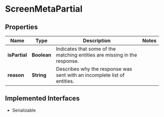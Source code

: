 

# ScreenMetaPartial


## Properties

Name | Type | Description | Notes
------------ | ------------- | ------------- | -------------
**isPartial** | **Boolean** | Indicates that some of the matching entities are missing in the response. | 
**reason** | **String** | Describes why the response was sent with an incomplete list of entities. | 


## Implemented Interfaces

* Serializable


